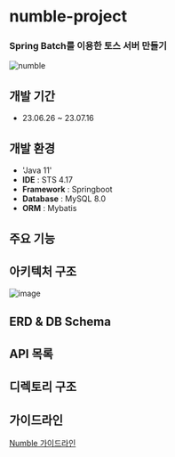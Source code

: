 # numble-project
### Spring Batch를 이용한 토스 서버 만들기
![numble](https://github.com/eunjin3481/numble-project/assets/111435676/141d1bde-636e-43af-8e5e-756469b78fd1)
## 개발 기간
* 23.06.26 ~ 23.07.16
## 개발 환경
- 'Java 11'
- **IDE** : STS 4.17
- **Framework** : Springboot
- **Database** : MySQL 8.0
- **ORM** : Mybatis
## 주요 기능

## 아키텍처 구조
![image](https://github.com/eunjin3481/numble-project/assets/111435676/2587bca9-040c-46f1-aac6-4311b9af628a)
## ERD & DB Schema

## API 목록

## 디렉토리 구조

## 가이드라인
<a href="https://thoughtful-arch-8c2.notion.site/Spring-Batch-42f2941e59d3428fbeded94587cca5ab"> Numble 가이드라인</a>
